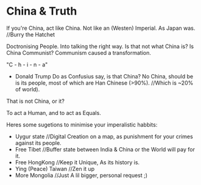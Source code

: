 # China & Truth

If you're China, act like China.
Not like an (Westen) Imperial.
As Japan was. //Burry the Hatchet

Doctronising People.
Into talking the right way.
Is that not what China is?
Is China Communist?
Communism caused a transformation.

"C - h - i - n - a"
  - Donald Trump
Do as Confusius say, is that China?
No China, should be is its people, most of which are Han Chinese (>90%). //Which is ~20% of world).




That is not China, or it?

To act a Human, and to act as Equals.

Heres some sugetions to minimise your imperalistic habbits:
 - Uygur state //Digital Creation on a map, as punishment for your crimes against its people.
 - Free Tibet //Buffer state between India & China or the World will pay for it.
 - Free HongKong //Keep it Unique, As its history is.
 - Ying (Peace) Taiwan //Zen it up
 - More Mongolia //Just A lil bigger, personal request ;)
